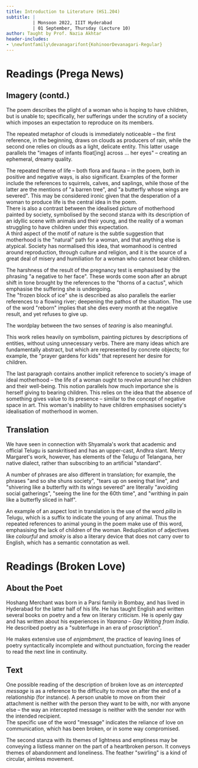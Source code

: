 ```yaml
---
title: Introduction to Literature (HS1.204)
subtitle: |
          | Monsoon 2022, IIIT Hyderabad
          | 01 September, Thursday (Lecture 10)
author: Taught by Prof. Nazia Akhtar
header-includes:
- \newfontfamily\devanagarifont{KohinoorDevanagari-Regular}
---
```


# Readings (Prega News)
## Imagery (contd.)
The poem describes the plight of a woman who is hoping to have children, but is unable to; specifically, her sufferings under the scrutiny of a society which imposes an expectation to reproduce on its members.

The repeated metaphor of clouds is immediately noticeable – the first reference, in the beginning, draws on clouds as producers of rain, while the second one relies on clouds as a light, delicate entity. This latter usage parallels the "images of infants float[ing] across ... her eyes" – creating an ephemeral, dreamy quality.

The repeated theme of life – both flora and fauna – in the poem, both in positive and negative ways, is also significant.  Examples of the former include the references to squirrels, calves, and saplings, while those of the latter are the mentions of "a barren tree", and "a butterfly whose wings are severed". This may be considered ironic given that the desperation of a woman to produce life is the central idea in the poem.  
There is also a contrast between the idealised picture of motherhood painted by society, symbolised by the second stanza with its description of an idyllic scene with animals and their young, and the reality of a woman struggling to have children under this expectation.  
A third aspect of the motif of nature is the subtle suggestion that motherhood is the "natural" path for a woman, and that anything else is atypical. Society has normalised this idea, that womanhood is centred around reproduction, through culture and religion, and it is the source of a great deal of misery and humiliation for a woman who cannot bear children.

The harshness of the result of the pregnancy test is emphasised by the phrasing "a negative to her face". These words come soon after an abrupt shift in tone brought by the references to the "thorns of a cactus", which emphasise the suffering she is undergoing.  
The "frozen block of ice" she is described as also parallels the earlier references to a flowing river; deepening the pathos of the situation. The use of the word "reborn" implies that she dies every month at the negative result, and yet refuses to give up.

The wordplay between the two senses of *tearing* is also meaningful.

This work relies heavily on symbolism, painting pictures by descriptions of entities, without using unnecessary verbs. There are many ideas which are fundamentally abstract, but which are represented by concrete objects; for example, the "prayer gardens for kids" that represent her desire for children.

The last paragraph contains another implicit reference to society's image of ideal motherhood – the life of a woman ought to revolve around her children and their well-being. This notion parallels how much importance she is herself giving to bearing children. This relies on the idea that the absence of something gives value to its presence – similar to the concept of negative space in art. This woman's inability to have children emphasises society's idealisation of motherhood in women.

## Translation
We have seen in connection with Shyamala's work that academic and official Telugu is sanskritised and has an upper-cast, Andhra slant. Mercy Margaret's work, however, has elements of the Telugu of Telangana, her native dialect, rather than subscribing to an artificial "standard".

A number of phrases are also different in translation; for example, the phrases "and so she shuns society", "tears up on seeing that line", and "shivering like a butterfly with its wings severed" are literally "avoiding social gatherings", "seeing the line for the 60th time", and "writhing in pain like a butterfly sliced in half".

An example of an aspect lost in translation is the use of the word *pilla* in Telugu, which is a suffix to indicate the young of any animal. Thus the repeated references to animal young in the poem make use of this word, emphasising the lack of children of the woman. Reduplication of adjectives like *colourful* and *smoky* is also a literary device that does not carry over to English, which has a semantic connotation as well.

# Readings (Broken Love)
## About the Poet
Hoshang Merchant was born in a Parsi family in Bombay, and has lived in Hyderabad for the latter half of his life. He has taught English and written several books on poetry and a few on literary criticism. He is openly gay and has written about his experiences in *Yaarana – Gay Writing from India*. He described poetry as a "subterfuge in an era of proscription".

He makes extensive use of *enjambment*, the practice of leaving lines of poetry syntactically incomplete and without punctuation, forcing the reader to read the next line in continuity.

## Text
One possible reading of the description of broken love as *an intercepted message* is as a reference to the difficulty to move on after the end of a relationship (for instance). A person unable to move on from their attachment is neither with the person they want to be with, nor with anyone else – the way an intercepted message is neither with the sender nor with the intended recipient.  
The specific use of the word "message" indicates the reliance of love on communication, which has been broken, or in some way compromised.

The second stanza with its themes of lightness and emptiness may be conveying a listless manner on the part of a heartbroken person. It conveys themes of abandonment and loneliness. The feather "swirling" is a kind of circular, aimless movement.